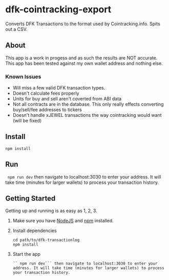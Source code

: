 # dfk-cointracking-export
Converts DFK Transactions to the format used by Cointracking.info. Spits out a CSV.


## About
This app is a work in progess and as such the results are NOT accurate. This app has been tested against my own wallet address and nothing else.

### Known Issues
- Will miss a few valid DFK transaction types.
- Doesn't calculate fees properly
- Units for buy and sell aren't coverted from ABI data
- Not all contracts are in the database. This only really effects converting buy/sell/fee addresses to tickers
- Doesn't handle xJEWEL transactions the way cointracking would want (will be fixed)

## Install
```npm install```
## Run
``` npm run dev``` then navigate to localhost:3030 to enter your address. It will take time (minutes for larger wallets) to process your transaction history.

## Getting Started

Getting up and running is as easy as 1, 2, 3.

1. Make sure you have [NodeJS](https://nodejs.org/) and [npm](https://www.npmjs.com/) installed.
2. Install dependencies

    ```
    cd path/to/dfk-transactionlog
    npm install
    ```

3. Start the app

    ```
    `` npm run dev``` then navigate to localhost:3030 to enter your address. It will take time (minutes for larger wallets) to process your transaction history.
    ```


